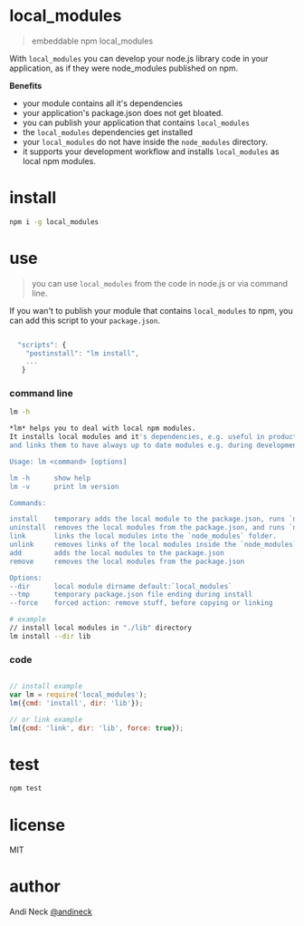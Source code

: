 # local_modules

> embeddable npm local_modules

With `local_modules` you can develop your node.js library code in your application, as if they were node_modules published on npm.

**Benefits**
- your module contains all it's dependencies
- your application's package.json does not get bloated.
- you can publish your application that contains `local_modules`
- the `local_modules` dependencies get installed
- your `local_modules` do not have inside the `node_modules` directory.
- it supports your development workflow and installs `local_modules` as local npm modules.

# install

```sh
npm i -g local_modules
```

# use

> you can use `local_modules` from the code in node.js or via command line.


If you wan't to publish your module that contains `local_modules` to npm, you can add this script to your `package.json`.

```js

  "scripts": {
    "postinstall": "lm install",
    ...
   }

```

### command line
```sh
lm -h

*lm* helps you to deal with local npm modules.
It installs local modules and it's dependencies, e.g. useful in production,
and links them to have always up to date modules e.g. during development.

Usage: lm <command> [options]

lm -h      show help
lm -v      print lm version

Commands:

install    temporary adds the local module to the package.json, runs `npm install`, and removes them from package.json again.
uninstall  removes the local modules from the package.json, and runs `npm prune`, to remove the unneeded but installed modules.
link       links the local modules into the `node_modules` folder.
unlink     removes links of the local modules inside the `node_modules` folder.
add        adds the local modules to the package.json
remove     removes the local modules from the package.json

Options:
--dir      local module dirname default:`local_modules`
--tmp      temporary package.json file ending during install
--force    forced action: remove stuff, before copying or linking

```

```sh
# example
// install local modules in "./lib" directory
lm install --dir lib


```

### code

```js

// install example
var lm = require('local_modules');
lm({cmd: 'install', dir: 'lib'});

// or link example
lm({cmd: 'link', dir: 'lib', force: true});

```

# test

```sh
npm test
```


# license
MIT

# author
Andi Neck [@andineck](https://twitter.com/andineck)